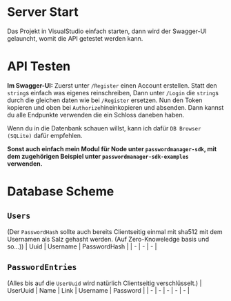 # Server Start
Das Projekt in VisualStudio einfach starten, dann wird der Swagger-UI gelauncht, womit die API getestet werden kann.

# API Testen
**Im Swagger-UI:**
Zuerst unter `/Register` einen Account erstellen.
Statt den `string`s einfach was eigenes reinschreiben,
Dann unter `/Login` die `string`s durch die gleichen daten wie bei `/Register` ersetzen.
Nun den Token kopieren und oben bei `Authorize`hineinkopieren und absenden.
Dann kannst du alle Endpunkte verwenden die ein Schloss daneben haben.

Wenn du in die Datenbank schauen willst, kann ich dafür `DB Browser (SQLite)` dafür empfehlen.


**Sonst auch einfach mein Modul für Node unter `passwordmanager-sdk`, mit dem zugehörigen Beispiel unter `passwordmanager-sdk-examples` verwenden.**

# Database Scheme
## `Users`
(Der `PasswordHash` sollte auch bereits Clientseitig einmal mit sha512 mit dem Usernamen als Salz gehasht werden. (Auf Zero-Knoweledge basis und so...))
| Uuid | Username | PasswordHash |
| - | - | - |

## `PasswordEntries`
(Alles bis auf die `UserUuid` wird natürlich Clientseitig verschlüsselt.)
| UserUuid | Name | Link | Username | Password |
| - | - | - | - | - |
